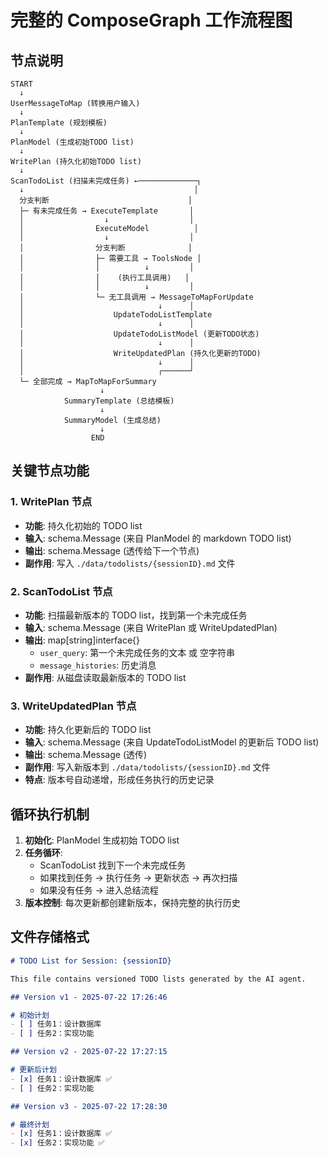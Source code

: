 # 完整的 ComposeGraph 工作流程图

## 节点说明

```
START
  ↓
UserMessageToMap (转换用户输入)
  ↓
PlanTemplate (规划模板)
  ↓
PlanModel (生成初始TODO list)
  ↓
WritePlan (持久化初始TODO list)
  ↓
ScanTodoList (扫描未完成任务) ←─────────────┐
  ↓                                      │
  分支判断                               │
  ├─ 有未完成任务 → ExecuteTemplate       │
  │                  ↓                  │
  │                ExecuteModel          │
  │                  ↓                  │
  │                分支判断              │
  │                ├─ 需要工具 → ToolsNode │
  │                │          ↓         │
  │                │    (执行工具调用)   │
  │                │          ↓         │
  │                └─ 无工具调用 → MessageToMapForUpdate
  │                              ↓      │
  │                    UpdateTodoListTemplate
  │                              ↓      │
  │                    UpdateTodoListModel (更新TODO状态)
  │                              ↓      │
  │                    WriteUpdatedPlan (持久化更新的TODO)
  │                              ↓      │
  │                              ┌──────┘
  └─ 全部完成 → MapToMapForSummary
                    ↓
            SummaryTemplate (总结模板)
                    ↓
            SummaryModel (生成总结)
                    ↓
                  END
```

## 关键节点功能

### 1. WritePlan 节点
- **功能**: 持久化初始的 TODO list
- **输入**: schema.Message (来自 PlanModel 的 markdown TODO list)
- **输出**: schema.Message (透传给下一个节点)
- **副作用**: 写入 `./data/todolists/{sessionID}.md` 文件

### 2. ScanTodoList 节点  
- **功能**: 扫描最新版本的 TODO list，找到第一个未完成任务
- **输入**: schema.Message (来自 WritePlan 或 WriteUpdatedPlan)
- **输出**: map[string]interface{} 
  - `user_query`: 第一个未完成任务的文本 或 空字符串
  - `message_histories`: 历史消息
- **副作用**: 从磁盘读取最新版本的 TODO list

### 3. WriteUpdatedPlan 节点
- **功能**: 持久化更新后的 TODO list
- **输入**: schema.Message (来自 UpdateTodoListModel 的更新后 TODO list)
- **输出**: schema.Message (透传)
- **副作用**: 写入新版本到 `./data/todolists/{sessionID}.md` 文件
- **特点**: 版本号自动递增，形成任务执行的历史记录

## 循环执行机制

1. **初始化**: PlanModel 生成初始 TODO list
2. **任务循环**: 
   - ScanTodoList 找到下一个未完成任务
   - 如果找到任务 → 执行任务 → 更新状态 → 再次扫描
   - 如果没有任务 → 进入总结流程
3. **版本控制**: 每次更新都创建新版本，保持完整的执行历史

## 文件存储格式

```markdown
# TODO List for Session: {sessionID}

This file contains versioned TODO lists generated by the AI agent.

## Version v1 - 2025-07-22 17:26:46

# 初始计划
- [ ] 任务1：设计数据库
- [ ] 任务2：实现功能

## Version v2 - 2025-07-22 17:27:15

# 更新后计划  
- [x] 任务1：设计数据库 ✅
- [ ] 任务2：实现功能

## Version v3 - 2025-07-22 17:28:30

# 最终计划
- [x] 任务1：设计数据库 ✅
- [x] 任务2：实现功能 ✅
```
